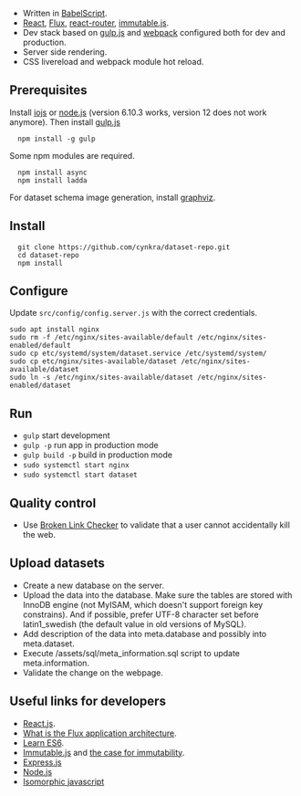 - Written in [BabelScript](https://babeljs.io/).
- [React](http://facebook.github.io/react/), [Flux](https://facebook.github.io/flux/), [react-router](https://github.com/rackt/react-router), [immutable.js](http://facebook.github.io/immutable-js/).
- Dev stack based on [gulp.js](http://gulpjs.com/) and [webpack](http://webpack.github.io/) configured both for dev and production.
- Server side rendering.
- CSS livereload and webpack module hot reload.

## Prerequisites

Install [iojs](https://iojs.org/) or [node.js](http://nodejs.org) (version 6.10.3 works, version 12 does not work anymore).
Then install [gulp.js](http://gulpjs.com/)
```shell
  npm install -g gulp
```

Some npm modules are required.
```shell
  npm install async
  npm install ladda
```
For dataset schema image generation, install [graphviz](http://www.graphviz.org/).

## Install

```shell
  git clone https://github.com/cynkra/dataset-repo.git
  cd dataset-repo
  npm install
```

## Configure

Update `src/config/config.server.js` with the correct credentials.

```shell
sudo apt install nginx
sudo rm -f /etc/nginx/sites-available/default /etc/nginx/sites-enabled/default
sudo cp etc/systemd/system/dataset.service /etc/systemd/system/
sudo cp etc/nginx/sites-available/dataset /etc/nginx/sites-available/dataset
sudo ln -s /etc/nginx/sites-available/dataset /etc/nginx/sites-enabled/dataset
```

## Run

- `gulp` start development
- `gulp -p` run app in production mode
- `gulp build -p` build in production mode
- `sudo systemctl start nginx`
- `sudo systemctl start dataset`


## Quality control
- Use [Broken Link Checker](http://www.brokenlinkcheck.com/) to validate that a user cannot accidentally kill the web.

## Upload datasets
- Create a new database on the server.
- Upload the data into the database. Make sure the tables are stored with InnoDB engine (not MyISAM, which doesn't support foreign key constrains). And if possible, prefer UTF-8 character set before latin1_swedish (the default value in old versions of MySQL).
- Add description of the data into meta.database and possibly into meta.dataset.
- Execute /assets/sql/meta_information.sql script to update meta.information.
- Validate the change on the webpage.

## Useful links for developers
- [React.js](http://facebook.github.io/react/).
- [What is the Flux application architecture](https://medium.com/brigade-engineering/what-is-the-flux-application-architecture-b57ebca85b9e).
- [Learn ES6](https://babeljs.io/docs/learn-es6/).
- [Immutable.js](http://facebook.github.io/immutable-js/) and [the case for immutability](https://github.com/facebook/immutable-js/#the-case-for-immutability).
- [Express.js](http://expressjs.com/)
- [Node.js](http://nodejs.org/api/)
- [Isomorphic javascript](http://isomorphic.net/javascript)
